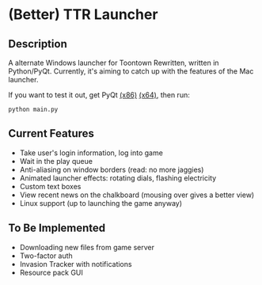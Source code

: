 # (Better) TTR Launcher

## Description
A alternate Windows launcher for Toontown Rewritten, written in Python/PyQt. Currently, it's aiming to catch up with the features of the Mac launcher. 

If you want to test it out, get PyQt [(x86)][1] [(x64)][2], then run:
```
python main.py
```

## Current Features
* Take user's login information, log into game
* Wait in the play queue
* Anti-aliasing on window borders (read: no more jaggies)
* Animated launcher effects: rotating dials, flashing electricity
* Custom text boxes
* View recent news on the chalkboard (mousing over gives a better view)
* Linux support (up to launching the game anyway)

## To Be Implemented
* Downloading new files from game server
* Two-factor auth
* Invasion Tracker with notifications
* Resource pack GUI

[1]: http://sourceforge.net/projects/pyqt/files/PyQt4/PyQt-4.11.1/PyQt4-4.11.1-gpl-Py2.7-Qt4.8.6-x32.exe
[2]: http://sourceforge.net/projects/pyqt/files/PyQt4/PyQt-4.11.1/PyQt4-4.11.1-gpl-Py2.7-Qt4.8.6-x64.exe
